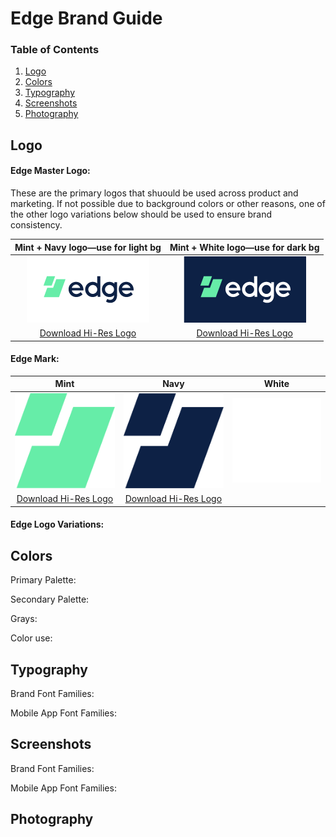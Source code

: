 # Edge Brand Guide

### Table of Contents
1. [Logo](#logo)
2. [Colors](#colors)
3. [Typography](#typography)
4. [Screenshots](#screenshots)
5. [Photography](#photography)

## Logo

#### Edge Master Logo:
These are the primary logos that shuould be used across product and marketing. If not possible due to background colors or other reasons, one of the other logo variations below should be used to ensure brand consistency.

| Mint + Navy logo—use for light bg | Mint + White logo—use for dark bg |
| :-------------: |:-------------:|
| ![Master Logo Mint and Navy](https://github.com/Reipun/waffle-beans/blob/master/Edge_MasterLogo_LightBg.png) | ![Master Logo Mint and White](https://github.com/Reipun/waffle-beans/blob/master/Edge_MasterLogo_DarkBg.png) |
| [Download Hi-Res Logo](https://github.com/Reipun/waffle-beans/blob/master/Edge_MasterLogo_LightBg.png)| [Download Hi-Res Logo](https://github.com/Reipun/waffle-beans/blob/master/Edge_MasterLogo_LightBg.png)|


#### Edge Mark:

| Mint | Navy | White |
| :-------------: |:-------------:|:-------------:|
| ![Master Logo Mint and Navy](https://github.com/Reipun/waffle-beans/blob/master/Edge-Final-Logo_Mark-Green.png) | ![Master Logo Mint and White](https://github.com/Reipun/waffle-beans/blob/master/Edge-Final-Logo_Mark-Blue.png) | ![Master Logo Mint and White](https://github.com/Reipun/waffle-beans/blob/master/Edge-Final-Logo_Mark-White.png)
| [Download Hi-Res Logo](https://github.com/Reipun/waffle-beans/blob/master/Edge_MasterLogo_LightBg.png)| [Download Hi-Res Logo](https://github.com/Reipun/waffle-beans/blob/master/Edge_MasterLogo_LightBg.png)|



#### Edge Logo Variations:


## Colors

Primary Palette:


Secondary Palette:


Grays:


Color use:


## Typography

Brand Font Families:


Mobile App Font Families:



## Screenshots

Brand Font Families:


Mobile App Font Families:


## Photography






